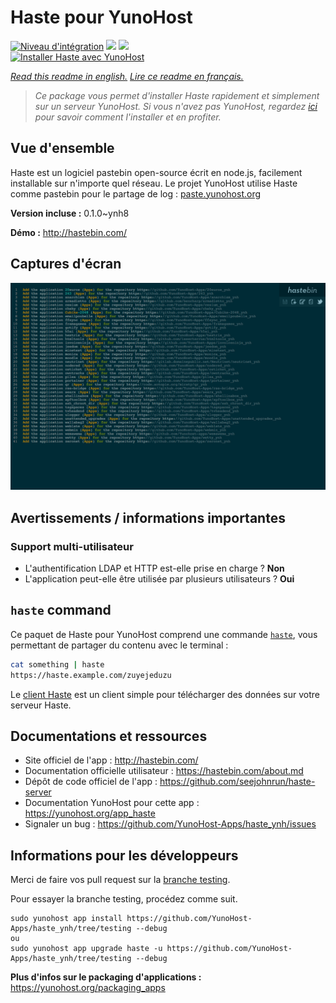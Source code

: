 # Haste pour YunoHost

[![Niveau d'intégration](https://dash.yunohost.org/integration/haste.svg)](https://dash.yunohost.org/appci/app/haste) ![](https://ci-apps.yunohost.org/ci/badges/haste.status.svg) ![](https://ci-apps.yunohost.org/ci/badges/haste.maintain.svg)  
[![Installer Haste avec YunoHost](https://install-app.yunohost.org/install-with-yunohost.svg)](https://install-app.yunohost.org/?app=haste)

*[Read this readme in english.](./README.md)*
*[Lire ce readme en français.](./README_fr.md)*

> *Ce package vous permet d'installer Haste rapidement et simplement sur un serveur YunoHost.
Si vous n'avez pas YunoHost, regardez [ici](https://yunohost.org/#/install) pour savoir comment l'installer et en profiter.*

## Vue d'ensemble

Haste est un logiciel pastebin open-source écrit en node.js, facilement installable sur n'importe quel réseau. Le projet YunoHost utilise Haste comme pastebin pour le partage de log : [paste.yunohost.org](https://paste.yunohost.org/)


**Version incluse :** 0.1.0~ynh8

**Démo :** http://hastebin.com/

## Captures d'écran

![](./doc/screenshots/screenshot.png)

## Avertissements / informations importantes

### Support multi-utilisateur

* L'authentification LDAP et HTTP est-elle prise en charge ? **Non**
* L'application peut-elle être utilisée par plusieurs utilisateurs ? **Oui**

## `haste` command

Ce paquet de Haste pour YunoHost comprend une commande [`haste`](https://github.com/diethnis/standalones/blob/master/hastebin.sh), vous permettant de partager du contenu avec le terminal :

```bash
cat something | haste
https://haste.example.com/zuyejeduzu
```

Le [client Haste](https://github.com/seejohnrun/haste-client) est un client simple pour télécharger des données sur votre serveur Haste.

## Documentations et ressources

* Site officiel de l'app : http://hastebin.com/
* Documentation officielle utilisateur : https://hastebin.com/about.md
* Dépôt de code officiel de l'app : https://github.com/seejohnrun/haste-server
* Documentation YunoHost pour cette app : https://yunohost.org/app_haste
* Signaler un bug : https://github.com/YunoHost-Apps/haste_ynh/issues

## Informations pour les développeurs

Merci de faire vos pull request sur la [branche testing](https://github.com/YunoHost-Apps/haste_ynh/tree/testing).

Pour essayer la branche testing, procédez comme suit.
```
sudo yunohost app install https://github.com/YunoHost-Apps/haste_ynh/tree/testing --debug
ou
sudo yunohost app upgrade haste -u https://github.com/YunoHost-Apps/haste_ynh/tree/testing --debug
```

**Plus d'infos sur le packaging d'applications :** https://yunohost.org/packaging_apps